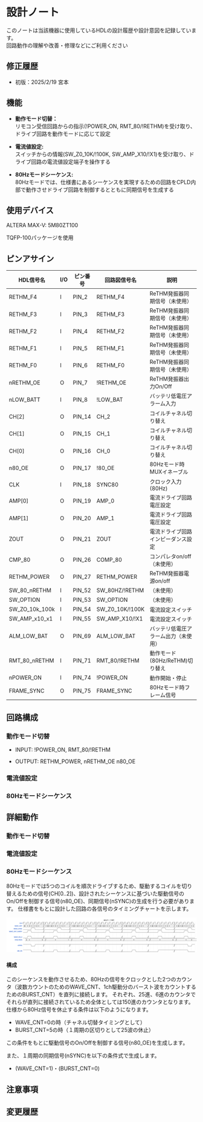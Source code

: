 # 設計ノート
このノートは当該機器に使用しているHDLの設計履歴や設計意図を記録しています。</br>
回路動作の理解や改善・修理などにご利用ください

## 修正履歴
- 初版：2025/2/19  宮本

## 機能
- __動作モード切替：__</br>
リモコン受信回路からの指示(!POWER_ON, RMT_80/!RETHM)を受け取り、ドライブ回路を動作モードに応じて設定


- __電流値設定:__</br>
スイッチからの情報(SW_Z0_10K/!100K, SW_AMP_X10/!X1)を受け取り、ドライブ回路の電流値設定端子を操作する


- __80Hzモードシーケンス:__</br>
80Hzモードでは、仕様書にあるシーケンスを実現するための回路をCPLD内部で動作させドライブ回路を制御するとともに同期信号を生成する

## 使用デバイス
ALTERA MAX-V: 5M80ZT100

TQFP-100パッケージを使用

## ピンアサイン
| HDL信号名 | I/O |ピン番号 | 回路図信号名 |説明|
--|--|--|--|--
RETHM_F4 | I | PIN_2 | RETHM_F4 |ReTHM発振器同期信号（未使用）
RETHM_F3 | I | PIN_3 | RETHM_F3 |ReTHM発振器同期信号（未使用）
RETHM_F2 | I | PIN_4 | RETHM_F2 |ReTHM発振器同期信号（未使用）
RETHM_F1 | I | PIN_5 | RETHM_F1 |ReTHM発振器同期信号（未使用）
RETHM_F0 | I | PIN_6 | RETHM_F0 |ReTHM発振器同期信号（未使用）
nRETHM_OE | O | PIN_7 | !RETHM_OE |ReTHM発振器出力On/Off
nLOW_BATT | I | PIN_8 | !LOW_BAT |バッテリ低電圧アラーム入力
CH[2] | O | PIN_14 | CH_2 |コイルチャネル切り替え
CH[1] | O | PIN_15 | CH_1 |コイルチャネル切り替え
CH[0] | O | PIN_16 | CH_0 |コイルチャネル切り替え
n80_OE | O | PIN_17 | !80_OE |80Hzモード時MUXイネーブル
CLK | I | PIN_18 | SYNC80 |クロック入力(80Hz)
AMP[0] | O | PIN_19 | AMP_0 |電流ドライブ回路　電圧設定
AMP[1] | O | PIN_20 | AMP_1|電流ドライブ回路　電圧設定
ZOUT | O | PIN_21 | ZOUT | 電流ドライブ回路　インピーダンス設定
CMP_80 | O | PIN_26 | COMP_80| コンパレタon/off（未使用）
RETHM_POWER | O | PIN_27 | RETHM_POWER |ReTHM発振器電源on/off
SW_80_nRETHM | I | PIN_52 | SW_80HZ/!RETHM|（未使用）
SW_OPTION | I | PIN_53 | SW_OPTION|（未使用）
SW_ZO_10k_100k | I | PIN_54 | SW_Z0_10K/!100K|電流設定スイッチ
SW_AMP_x10_x1 | I | PIN_55 | SW_AMP_X10/!X1|電流設定スイッチ
ALM_LOW_BAT | O | PIN_69 | ALM_LOW_BAT |バッテリ低電圧アラーム出力（未使用）
RMT_80_nRETHM | I | PIN_71 | RMT_80/!RETHM|動作モード(80Hz/ReTHM)切り替え
nPOWER_ON | I | PIN_74 | !POWER_ON|動作開始・停止
FRAME_SYNC | O | PIN_75 | FRAME_SYNC |80Hzモード時フレーム信号

## 回路構成
### 動作モード切替
- INPUT:
!POWER_ON, RMT_80/!RETHM

- OUTPUT:
RETHM_POWER, 
nRETHM_OE
n80_OE

### 電流値設定

### 80Hzモードシーケンス

## 詳細動作
### 動作モード切替

### 電流値設定

### 80Hzモードシーケンス
80Hzモードでは5つのコイルを順次ドライブするため、駆動するコイルを切り替えるための信号(CH[0..2])、設計されたシーケンスに基づいた駆動信号のOn/Offを制御する信号(n80_OE)、同期信号(nSYNC)の生成を行う必要があります。
仕様書をもとに設計した回路の各信号のタイミングチャートを示します。

![80Hz_TimingChart](/figures/80Hzmode_timingChart.png)

#### 構成
このシーケンスを動作させるため、80Hzの信号をクロックとした2つのカウンタ（波数カウントのためのWAVE_CNT、1ch駆動分のバースト波をカウントするためのBURST_CNT）を直列に接続します。
それぞれ、25進、6進のカウンタでそれらが直列に接続されているため全体としては150進のカウンタとなります。
仕様から80Hz信号を休止する条件は以下のようになります。

- WAVE_CNT=0の時（チャネル切替タイミングとして）
- BURST_CNT=5の時（１周期の区切りとして25波の休止）

この条件をもとに駆動信号のOn/Offを制御する信号(n80_OE)を生成します。

また、１周期の同期信号(nSYNC)を以下の条件式で生成します。
- (WAVE_CNT=1)・(BURST_CNT=0)

## 注意事項

## 変更履歴